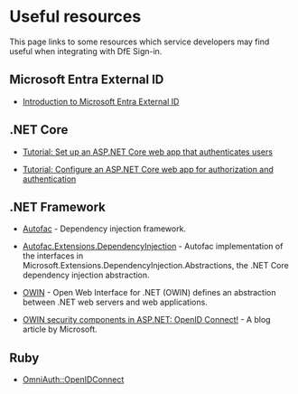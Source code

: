 # Useful resources

This page links to some resources which service developers may find useful when integrating with DfE Sign-in.


## Microsoft Entra External ID

- [Introduction to Microsoft Entra External ID](https://learn.microsoft.com/en-us/entra/external-id/external-identities-overview)


## .NET Core

- [Tutorial: Set up an ASP.NET Core web app that authenticates users](https://learn.microsoft.com/en-us/entra/identity-platform/tutorial-web-app-dotnet-prepare-app)

- [Tutorial: Configure an ASP.NET Core web app for authorization and authentication](https://learn.microsoft.com/en-us/entra/identity-platform/tutorial-web-app-dotnet-sign-in-users)


## .NET Framework

- [Autofac](https://autofac.org/) - Dependency injection framework.

- [Autofac.Extensions.DependencyInjection](https://github.com/autofac/Autofac.Extensions.DependencyInjection) - Autofac implementation of the interfaces in Microsoft.Extensions.DependencyInjection.Abstractions, the .NET Core dependency injection abstraction.

- [OWIN](https://learn.microsoft.com/en-us/aspnet/aspnet/overview/owin-and-katana/getting-started-with-owin-and-katana) - Open Web Interface for .NET (OWIN) defines an abstraction between .NET web servers and web applications.

- [OWIN security components in ASP.NET: OpenID Connect!](https://devblogs.microsoft.com/dotnet/owin-security-components-in-asp-net-openid-connect/) - A blog article by Microsoft.


## Ruby

- [OmniAuth::OpenIDConnect](https://github.com/omniauth/omniauth_openid_connect)
